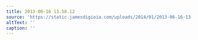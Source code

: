 ```yaml
---
title: 2013-06-16 13.58.12
source: 'https://static.jamesdigioia.com/uploads/2014/01/2013-06-16-13-58-12-scaled.jpg'
altText: ''
caption: ''
---
```


